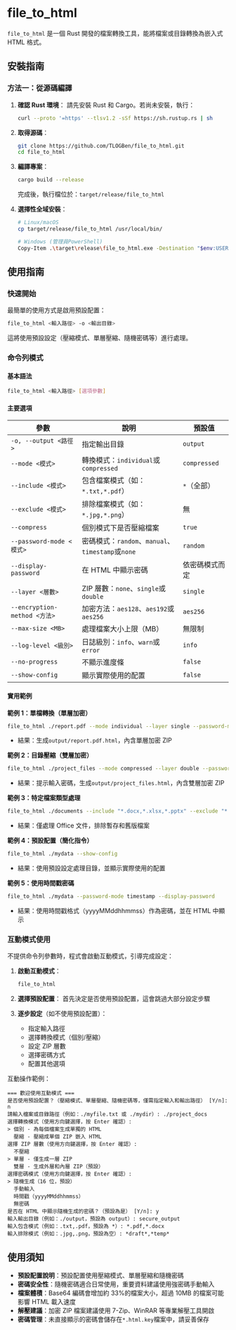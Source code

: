 # file_to_html

`file_to_html` 是一個 Rust 開發的檔案轉換工具，能將檔案或目錄轉換為嵌入式 HTML 格式。

## 安裝指南

### 方法一：從源碼編譯

1. **確認 Rust 環境**：
   請先安裝 Rust 和 Cargo。若尚未安裝，執行：

   ```bash
   curl --proto '=https' --tlsv1.2 -sSf https://sh.rustup.rs | sh
   ```

2. **取得源碼**：

   ```bash
   git clone https://github.com/TLOGBen/file_to_html.git
   cd file_to_html
   ```

3. **編譯專案**：

   ```bash
   cargo build --release
   ```

   完成後，執行檔位於：`target/release/file_to_html`

4. **選擇性全域安裝**：

   ```bash
   # Linux/macOS
   cp target/release/file_to_html /usr/local/bin/

   # Windows (管理員PowerShell)
   Copy-Item .\target\release\file_to_html.exe -Destination "$env:USERPROFILE\.cargo\bin"
   ```

## 使用指南

### 快速開始

最簡單的使用方式是啟用預設配置：

```bash
file_to_html <輸入路徑> -o <輸出目錄>
```

這將使用預設設定（壓縮模式、單層壓縮、隨機密碼等）進行處理。

### 命令列模式

#### 基本語法

```bash
file_to_html <輸入路徑> [選項參數]
```

#### 主要選項

| 參數                         | 說明                                              | 預設值         |
| ---------------------------- | ------------------------------------------------- | -------------- |
| `-o, --output <路徑>`        | 指定輸出目錄                                      | `output`       |
| `--mode <模式>`              | 轉換模式：`individual`或`compressed`              | `compressed`   |
| `--include <模式>`           | 包含檔案模式（如：`*.txt,*.pdf`）                 | `*`（全部）    |
| `--exclude <模式>`           | 排除檔案模式（如：`*.jpg,*.png`）                 | 無             |
| `--compress`                 | 個別模式下是否壓縮檔案                            | `true`         |
| `--password-mode <模式>`     | 密碼模式：`random`、`manual`、`timestamp`或`none` | `random`       |
| `--display-password`         | 在 HTML 中顯示密碼                                | 依密碼模式而定 |
| `--layer <層數>`             | ZIP 層數：`none`、`single`或`double`              | `single`       |
| `--encryption-method <方法>` | 加密方法：`aes128`、`aes192`或`aes256`            | `aes256`       |
| `--max-size <MB>`            | 處理檔案大小上限（MB）                            | 無限制         |
| `--log-level <級別>`         | 日誌級別：`info`、`warn`或`error`                 | `info`         |
| `--no-progress`              | 不顯示進度條                                      | `false`        |
| `--show-config`              | 顯示實際使用的配置                                | `false`        |

#### 實用範例

**範例 1：單檔轉換（單層加密）**

```bash
file_to_html ./report.pdf --mode individual --layer single --password-mode random
```

- 結果：生成`output/report.pdf.html`，內含單層加密 ZIP

**範例 2：目錄壓縮（雙層加密）**

```bash
file_to_html ./project_files --mode compressed --layer double --password-mode manual
```

- 結果：提示輸入密碼，生成`output/project_files.html`，內含雙層加密 ZIP

**範例 3：特定檔案類型處理**

```bash
file_to_html ./documents --include "*.docx,*.xlsx,*.pptx" --exclude "*.tmp,*_old.*"
```

- 結果：僅處理 Office 文件，排除暫存和舊版檔案

**範例 4：預設配置（簡化指令）**

```bash
file_to_html ./mydata --show-config
```

- 結果：使用預設設定處理目錄，並顯示實際使用的配置

**範例 5：使用時間戳密碼**

```bash
file_to_html ./mydata --password-mode timestamp --display-password
```

- 結果：使用時間戳格式（yyyyMMddhhmmss）作為密碼，並在 HTML 中顯示

### 互動模式使用

不提供命令列參數時，程式會啟動互動模式，引導完成設定：

1. **啟動互動模式**：

   ```bash
   file_to_html
   ```

2. **選擇預設配置**：
   首先決定是否使用預設配置，這會跳過大部分設定步驟

3. **逐步設定**（如不使用預設配置）：
   - 指定輸入路徑
   - 選擇轉換模式（個別/壓縮）
   - 設定 ZIP 層數
   - 選擇密碼方式
   - 配置其他選項

互動操作範例：

```
=== 歡迎使用互動模式 ===
是否使用預設配置？（壓縮模式、單層壓縮、隨機密碼等，僅需指定輸入和輸出路徑） [Y/n]: n
請輸入檔案或目錄路徑（例如：./myfile.txt 或 ./mydir）: ./project_docs
選擇轉換模式（使用方向鍵選擇，按 Enter 確認）:
> 個別 - 為每個檔案生成單獨的 HTML
  壓縮 - 壓縮成單個 ZIP 嵌入 HTML
選擇 ZIP 層數（使用方向鍵選擇，按 Enter 確認）:
  不壓縮
> 單層 - 僅生成一層 ZIP
  雙層 - 生成外層和內層 ZIP（預設）
選擇密碼模式（使用方向鍵選擇，按 Enter 確認）:
> 隨機生成（16 位，預設）
  手動輸入
  時間戳（yyyyMMddhhmmss）
  無密碼
是否在 HTML 中顯示隨機生成的密碼？（預設為是） [Y/n]: y
輸入輸出目錄（例如：./output，預設為 output）: secure_output
輸入包含模式（例如：.txt,.pdf，預設為 *）: *.pdf,*.docx
輸入排除模式（例如：.jpg,.png，預設為空）: *draft*,*temp*
```

## 使用須知

- **預設配置說明**：預設配置使用壓縮模式、單層壓縮和隨機密碼
- **密碼安全性**：隨機密碼適合日常使用，重要資料建議使用強密碼手動輸入
- **檔案體積**：Base64 編碼會增加約 33%的檔案大小，超過 10MB 的檔案可能影響 HTML 載入速度
- **解壓建議**：加密 ZIP 檔案建議使用 7-Zip、WinRAR 等專業解壓工具開啟
- **密碼管理**：未直接顯示的密碼會儲存在`*.html.key`檔案中，請妥善保存
